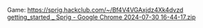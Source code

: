 Game:
https://sprig.hackclub.com/~/Bf4V4VGAxjdz4Xk4dvzd
[getting_started _ Sprig - Google Chrome 2024-07-30 16-44-17.zip](https://github.com/user-attachments/files/16742075/getting_started._.Sprig.-.Google.Chrome.2024-07-30.16-44-17.zip)
